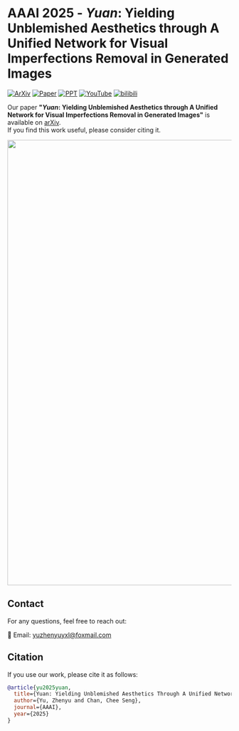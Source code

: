 # AAAI 2025 - *Yuan*: Yielding Unblemished Aesthetics through A Unified Network for Visual Imperfections Removal in Generated Images


[![ArXiv](https://img.shields.io/badge/arXiv-2501.08505-red)](https://arxiv.org/abs/2501.08505) [![Paper](https://img.shields.io/badge/PDF-Poster-blue)](https://github.com/YuZhenyuLindy/Yuan/blob/main/Poster.pdf) [![PPT](https://img.shields.io/badge/PDF-Slides-orange)](https://github.com/YuZhenyuLindy/Yuan/blob/main/PPT.pdf) [![YouTube](https://img.shields.io/badge/Video-YouTube-red)](https://youtu.be/gDCH2qcA00M) [![bilibili](https://img.shields.io/badge/Video-bilibili-red)](https://www.bilibili.com/video/BV1g6AtecE57/?share_source=copy_web&vd_source=59860d162f04079a3d6c6830f209eeab)


Our paper **"*Yuan*: Yielding Unblemished Aesthetics through A Unified Network for Visual Imperfections Removal in Generated Images"** is available on [arXiv](https://arxiv.org/abs/2501.08505).  
If you find this work useful, please consider citing it.

<p align="center">
  <img src="Poster.png" width="1000"/>
</p>

## Contact
For any questions, feel free to reach out:

📧 Email: yuzhenyuyxl@foxmail.com

## Citation
If you use our work, please cite it as follows:
```bibtex
@article{yu2025yuan,
  title={Yuan: Yielding Unblemished Aesthetics Through A Unified Network for Visual Imperfections Removal in Generated Images},
  author={Yu, Zhenyu and Chan, Chee Seng},
  journal={AAAI},
  year={2025}
}
